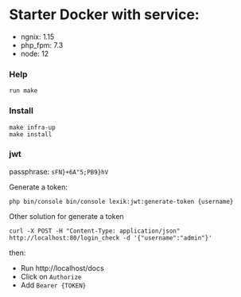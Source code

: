 # Starter Docker with service:

* ngnix: 1.15
* php_fpm: 7.3
* node: 12

### Help
``
run make 
``


### Install
```Shell
make infra-up
make install 
```

### jwt
passphrase: `sFN}+6A"5;PB9}hV`

Generate a token:
```shell
php bin/console bin/console lexik:jwt:generate-token {username}
````
Other solution for generate a token 
```shell
curl -X POST -H "Content-Type: application/json" http://localhost:80/login_check -d '{"username":"admin"}'
```

then:
* Run http://localhost/docs
* Click on `Authorize`
* Add `Bearer {TOKEN}`
